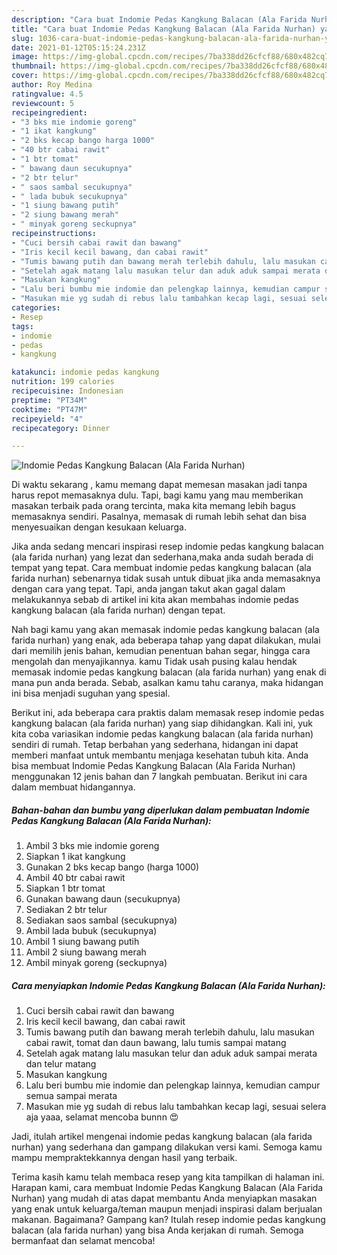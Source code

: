 ```yaml
---
description: "Cara buat Indomie Pedas Kangkung Balacan (Ala Farida Nurhan) yang lezat dan Mudah Dibuat"
title: "Cara buat Indomie Pedas Kangkung Balacan (Ala Farida Nurhan) yang lezat dan Mudah Dibuat"
slug: 1036-cara-buat-indomie-pedas-kangkung-balacan-ala-farida-nurhan-yang-lezat-dan-mudah-dibuat
date: 2021-01-12T05:15:24.231Z
image: https://img-global.cpcdn.com/recipes/7ba338dd26cfcf88/680x482cq70/indomie-pedas-kangkung-balacan-ala-farida-nurhan-foto-resep-utama.jpg
thumbnail: https://img-global.cpcdn.com/recipes/7ba338dd26cfcf88/680x482cq70/indomie-pedas-kangkung-balacan-ala-farida-nurhan-foto-resep-utama.jpg
cover: https://img-global.cpcdn.com/recipes/7ba338dd26cfcf88/680x482cq70/indomie-pedas-kangkung-balacan-ala-farida-nurhan-foto-resep-utama.jpg
author: Roy Medina
ratingvalue: 4.5
reviewcount: 5
recipeingredient:
- "3 bks mie indomie goreng"
- "1 ikat kangkung"
- "2 bks kecap bango harga 1000"
- "40 btr cabai rawit"
- "1 btr tomat"
- " bawang daun secukupnya"
- "2 btr telur"
- " saos sambal secukupnya"
- " lada bubuk secukupnya"
- "1 siung bawang putih"
- "2 siung bawang merah"
- " minyak goreng seckupnya"
recipeinstructions:
- "Cuci bersih cabai rawit dan bawang"
- "Iris kecil kecil bawang, dan cabai rawit"
- "Tumis bawang putih dan bawang merah terlebih dahulu, lalu masukan cabai rawit, tomat dan daun bawang, lalu tumis sampai matang"
- "Setelah agak matang lalu masukan telur dan aduk aduk sampai merata dan telur matang"
- "Masukan kangkung"
- "Lalu beri bumbu mie indomie dan pelengkap lainnya, kemudian campur semua sampai merata"
- "Masukan mie yg sudah di rebus lalu tambahkan kecap lagi, sesuai selera aja yaaa, selamat mencoba bunnn 😍"
categories:
- Resep
tags:
- indomie
- pedas
- kangkung

katakunci: indomie pedas kangkung 
nutrition: 199 calories
recipecuisine: Indonesian
preptime: "PT34M"
cooktime: "PT47M"
recipeyield: "4"
recipecategory: Dinner

---
```



![Indomie Pedas Kangkung Balacan (Ala Farida Nurhan)](https://img-global.cpcdn.com/recipes/7ba338dd26cfcf88/680x482cq70/indomie-pedas-kangkung-balacan-ala-farida-nurhan-foto-resep-utama.jpg)

Di waktu  sekarang , kamu memang dapat memesan masakan jadi tanpa harus repot memasaknya dulu. Tapi, bagi kamu yang mau memberikan masakan terbaik pada orang tercinta, maka kita memang lebih bagus memasaknya sendiri. Pasalnya, memasak di rumah lebih sehat dan bisa menyesuaikan dengan kesukaan keluarga.

Jika anda sedang mencari inspirasi resep indomie pedas kangkung balacan (ala farida nurhan) yang lezat dan sederhana,maka anda sudah berada di tempat yang tepat. Cara membuat indomie pedas kangkung balacan (ala farida nurhan)  sebenarnya tidak susah untuk dibuat jika anda memasaknya dengan cara yang tepat. Tapi, anda jangan takut akan gagal dalam melakukannya 
sebab di artikel ini kita akan membahas indomie pedas kangkung balacan (ala farida nurhan) dengan tepat.  



Nah bagi kamu yang akan memasak indomie pedas kangkung balacan (ala farida nurhan) yang enak, ada beberapa tahap yang dapat dilakukan, mulai dari memilih jenis bahan, kemudian penentuan bahan segar, hingga cara mengolah dan menyajikannya. kamu Tidak usah pusing kalau hendak memasak indomie pedas kangkung balacan (ala farida nurhan) yang enak di mana pun anda berada. Sebab, asalkan kamu  tahu caranya, maka hidangan ini bisa menjadi suguhan yang spesial.

Berikut ini, ada beberapa cara praktis  dalam memasak resep indomie pedas kangkung balacan (ala farida nurhan) yang siap dihidangkan. Kali ini, yuk kita coba variasikan indomie pedas kangkung balacan (ala farida nurhan) sendiri di rumah. Tetap berbahan yang sederhana, hidangan ini dapat memberi manfaat untuk membantu menjaga kesehatan tubuh kita. Anda bisa membuat Indomie Pedas Kangkung Balacan (Ala Farida Nurhan) menggunakan 12 jenis bahan dan 7 langkah pembuatan. Berikut ini cara dalam membuat hidangannya.

<!--inarticleads1-->

##### Bahan-bahan dan bumbu yang diperlukan dalam pembuatan Indomie Pedas Kangkung Balacan (Ala Farida Nurhan):

1. Ambil 3 bks mie indomie goreng
1. Siapkan 1 ikat kangkung
1. Gunakan 2 bks kecap bango (harga 1000)
1. Ambil 40 btr cabai rawit
1. Siapkan 1 btr tomat
1. Gunakan  bawang daun (secukupnya)
1. Sediakan 2 btr telur
1. Sediakan  saos sambal (secukupnya)
1. Ambil  lada bubuk (secukupnya)
1. Ambil 1 siung bawang putih
1. Ambil 2 siung bawang merah
1. Ambil  minyak goreng (seckupnya)




<!--inarticleads2-->

##### Cara menyiapkan Indomie Pedas Kangkung Balacan (Ala Farida Nurhan):

1. Cuci bersih cabai rawit dan bawang
1. Iris kecil kecil bawang, dan cabai rawit
1. Tumis bawang putih dan bawang merah terlebih dahulu, lalu masukan cabai rawit, tomat dan daun bawang, lalu tumis sampai matang
1. Setelah agak matang lalu masukan telur dan aduk aduk sampai merata dan telur matang
1. Masukan kangkung
1. Lalu beri bumbu mie indomie dan pelengkap lainnya, kemudian campur semua sampai merata
1. Masukan mie yg sudah di rebus lalu tambahkan kecap lagi, sesuai selera aja yaaa, selamat mencoba bunnn 😍




Jadi, itulah artikel mengenai  indomie pedas kangkung balacan (ala farida nurhan)  yang sederhana dan gampang dilakukan versi kami. Semoga kamu mampu mempraktekkannya dengan hasil yang terbaik. 

Terima kasih kamu telah membaca resep yang kita tampilkan di halaman ini. Harapan kami, cara membuat  Indomie Pedas Kangkung Balacan (Ala Farida Nurhan) yang mudah di atas dapat membantu Anda menyiapkan masakan yang enak untuk keluarga/teman maupun menjadi inspirasi dalam berjualan makanan. Bagaimana? Gampang kan? Itulah resep indomie pedas kangkung balacan (ala farida nurhan) yang bisa Anda kerjakan di rumah. Semoga bermanfaat dan selamat mencoba!

